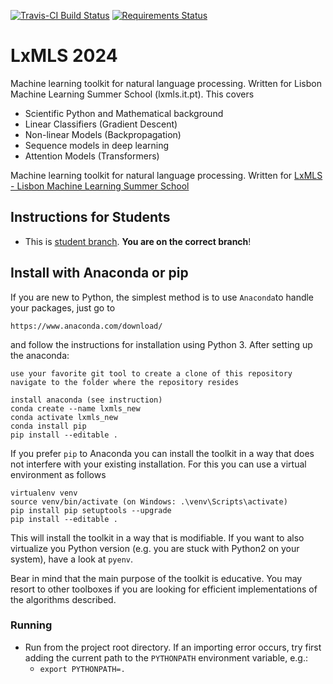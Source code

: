 [![Travis-CI Build Status][travis-image]][travis-url] [![Requirements Status][requires-image]][requires-url]

[travis-image]: https://travis-ci.org/LxMLS/lxmls-toolkit.svg?branch=master
[travis-url]: https://travis-ci.org/LxMLS/lxmls-toolkit

[requires-image]: https://requires.io/github/LxMLS/lxmls-toolkit/requirements.svg?branch=master
[requires-url]: https://requires.io/github/LxMLS/lxmls-toolkit/requirements/?branch=master

# LxMLS 2024

Machine learning toolkit for natural language processing. Written for Lisbon Machine Learning Summer School (lxmls.it.pt). This covers

* Scientific Python and Mathematical background
* Linear Classifiers (Gradient Descent)
* Non-linear Models (Backpropagation)
* Sequence models in deep learning
* Attention Models (Transformers)

Machine learning toolkit for natural language processing. Written for [LxMLS - Lisbon Machine Learning Summer School](http://lxmls.it.pt)

## Instructions for Students

* This is [student branch](https://github.com/LxMLS/lxmls-toolkit/tree/student). **You are on the correct branch**!

## Install with Anaconda or pip

If you are new to Python, the simplest method is to use `Anaconda`to handle your packages, just go to

    https://www.anaconda.com/download/

and follow the instructions for installation using Python 3.
After setting up the anaconda:

	use your favorite git tool to create a clone of this repository
	navigate to the folder where the repository resides

	install anaconda (see instruction)
	conda create --name lxmls_new
	conda activate lxmls_new
	conda install pip
	pip install --editable . 

If you prefer `pip` to Anaconda you can install the toolkit in a way that does
not interfere with your existing installation. For this you can use a virtual
environment as follows 

    virtualenv venv
    source venv/bin/activate (on Windows: .\venv\Scripts\activate)
    pip install pip setuptools --upgrade
    pip install --editable . 

This will install the toolkit in a way that is modifiable. If you want to also
virtualize you Python version (e.g. you are stuck with Python2 on your system),
have a look at `pyenv`.

Bear in mind that the main purpose of the toolkit is educative. You may resort
to other toolboxes if you are looking for efficient implementations of the
algorithms described.

### Running

* Run from the project root directory. If an importing error occurs, try first adding the current path to the `PYTHONPATH` environment variable, e.g.:
  * `export PYTHONPATH=.`


